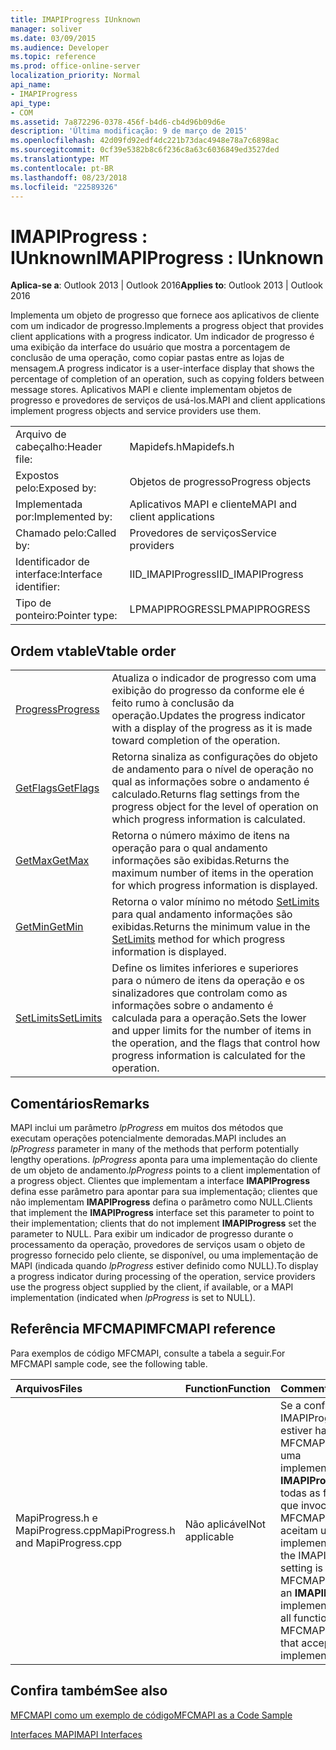 ```yaml
---
title: IMAPIProgress IUnknown
manager: soliver
ms.date: 03/09/2015
ms.audience: Developer
ms.topic: reference
ms.prod: office-online-server
localization_priority: Normal
api_name:
- IMAPIProgress
api_type:
- COM
ms.assetid: 7a872296-0378-456f-b4d6-cb4d96b09d6e
description: 'Última modificação: 9 de março de 2015'
ms.openlocfilehash: 42d09fd92edf4dc221b73dac4948e78a7c6898ac
ms.sourcegitcommit: 0cf39e5382b8c6f236c8a63c6036849ed3527ded
ms.translationtype: MT
ms.contentlocale: pt-BR
ms.lasthandoff: 08/23/2018
ms.locfileid: "22589326"
---
```

# <a name="imapiprogress--iunknown"></a><span data-ttu-id="7321f-103">IMAPIProgress : IUnknown</span><span class="sxs-lookup"><span data-stu-id="7321f-103">IMAPIProgress : IUnknown</span></span>

  
  
<span data-ttu-id="7321f-104">**Aplica-se a**: Outlook 2013 | Outlook 2016</span><span class="sxs-lookup"><span data-stu-id="7321f-104">**Applies to**: Outlook 2013 | Outlook 2016</span></span> 
  
<span data-ttu-id="7321f-105">Implementa um objeto de progresso que fornece aos aplicativos de cliente com um indicador de progresso.</span><span class="sxs-lookup"><span data-stu-id="7321f-105">Implements a progress object that provides client applications with a progress indicator.</span></span> <span data-ttu-id="7321f-106">Um indicador de progresso é uma exibição da interface do usuário que mostra a porcentagem de conclusão de uma operação, como copiar pastas entre as lojas de mensagem.</span><span class="sxs-lookup"><span data-stu-id="7321f-106">A progress indicator is a user-interface display that shows the percentage of completion of an operation, such as copying folders between message stores.</span></span> <span data-ttu-id="7321f-107">Aplicativos MAPI e cliente implementam objetos de progresso e provedores de serviços de usá-los.</span><span class="sxs-lookup"><span data-stu-id="7321f-107">MAPI and client applications implement progress objects and service providers use them.</span></span> 
  
|||
|:-----|:-----|
|<span data-ttu-id="7321f-108">Arquivo de cabeçalho:</span><span class="sxs-lookup"><span data-stu-id="7321f-108">Header file:</span></span>  <br/> |<span data-ttu-id="7321f-109">Mapidefs.h</span><span class="sxs-lookup"><span data-stu-id="7321f-109">Mapidefs.h</span></span>  <br/> |
|<span data-ttu-id="7321f-110">Expostos pelo:</span><span class="sxs-lookup"><span data-stu-id="7321f-110">Exposed by:</span></span>  <br/> |<span data-ttu-id="7321f-111">Objetos de progresso</span><span class="sxs-lookup"><span data-stu-id="7321f-111">Progress objects</span></span>  <br/> |
|<span data-ttu-id="7321f-112">Implementada por:</span><span class="sxs-lookup"><span data-stu-id="7321f-112">Implemented by:</span></span>  <br/> |<span data-ttu-id="7321f-113">Aplicativos MAPI e cliente</span><span class="sxs-lookup"><span data-stu-id="7321f-113">MAPI and client applications</span></span>  <br/> |
|<span data-ttu-id="7321f-114">Chamado pelo:</span><span class="sxs-lookup"><span data-stu-id="7321f-114">Called by:</span></span>  <br/> |<span data-ttu-id="7321f-115">Provedores de serviços</span><span class="sxs-lookup"><span data-stu-id="7321f-115">Service providers</span></span>  <br/> |
|<span data-ttu-id="7321f-116">Identificador de interface:</span><span class="sxs-lookup"><span data-stu-id="7321f-116">Interface identifier:</span></span>  <br/> |<span data-ttu-id="7321f-117">IID_IMAPIProgress</span><span class="sxs-lookup"><span data-stu-id="7321f-117">IID_IMAPIProgress</span></span>  <br/> |
|<span data-ttu-id="7321f-118">Tipo de ponteiro:</span><span class="sxs-lookup"><span data-stu-id="7321f-118">Pointer type:</span></span>  <br/> |<span data-ttu-id="7321f-119">LPMAPIPROGRESS</span><span class="sxs-lookup"><span data-stu-id="7321f-119">LPMAPIPROGRESS</span></span>  <br/> |
   
## <a name="vtable-order"></a><span data-ttu-id="7321f-120">Ordem vtable</span><span class="sxs-lookup"><span data-stu-id="7321f-120">Vtable order</span></span>

|||
|:-----|:-----|
|[<span data-ttu-id="7321f-121">Progress</span><span class="sxs-lookup"><span data-stu-id="7321f-121">Progress</span></span>](imapiprogress-progress.md) <br/> |<span data-ttu-id="7321f-122">Atualiza o indicador de progresso com uma exibição do progresso da conforme ele é feito rumo à conclusão da operação.</span><span class="sxs-lookup"><span data-stu-id="7321f-122">Updates the progress indicator with a display of the progress as it is made toward completion of the operation.</span></span>  <br/> |
|[<span data-ttu-id="7321f-123">GetFlags</span><span class="sxs-lookup"><span data-stu-id="7321f-123">GetFlags</span></span>](imapiprogress-getflags.md) <br/> |<span data-ttu-id="7321f-124">Retorna sinaliza as configurações do objeto de andamento para o nível de operação no qual as informações sobre o andamento é calculado.</span><span class="sxs-lookup"><span data-stu-id="7321f-124">Returns flag settings from the progress object for the level of operation on which progress information is calculated.</span></span>  <br/> |
|[<span data-ttu-id="7321f-125">GetMax</span><span class="sxs-lookup"><span data-stu-id="7321f-125">GetMax</span></span>](imapiprogress-getmax.md) <br/> |<span data-ttu-id="7321f-126">Retorna o número máximo de itens na operação para o qual andamento informações são exibidas.</span><span class="sxs-lookup"><span data-stu-id="7321f-126">Returns the maximum number of items in the operation for which progress information is displayed.</span></span>  <br/> |
|[<span data-ttu-id="7321f-127">GetMin</span><span class="sxs-lookup"><span data-stu-id="7321f-127">GetMin</span></span>](imapiprogress-getmin.md) <br/> |<span data-ttu-id="7321f-128">Retorna o valor mínimo no método [SetLimits](imapiprogress-setlimits.md) para qual andamento informações são exibidas.</span><span class="sxs-lookup"><span data-stu-id="7321f-128">Returns the minimum value in the [SetLimits](imapiprogress-setlimits.md) method for which progress information is displayed.</span></span>  <br/> |
|[<span data-ttu-id="7321f-129">SetLimits</span><span class="sxs-lookup"><span data-stu-id="7321f-129">SetLimits</span></span>](imapiprogress-setlimits.md) <br/> |<span data-ttu-id="7321f-130">Define os limites inferiores e superiores para o número de itens da operação e os sinalizadores que controlam como as informações sobre o andamento é calculada para a operação.</span><span class="sxs-lookup"><span data-stu-id="7321f-130">Sets the lower and upper limits for the number of items in the operation, and the flags that control how progress information is calculated for the operation.</span></span>  <br/> |
   
## <a name="remarks"></a><span data-ttu-id="7321f-131">Comentários</span><span class="sxs-lookup"><span data-stu-id="7321f-131">Remarks</span></span>

<span data-ttu-id="7321f-132">MAPI inclui um parâmetro _lpProgress_ em muitos dos métodos que executam operações potencialmente demoradas.</span><span class="sxs-lookup"><span data-stu-id="7321f-132">MAPI includes an  _lpProgress_ parameter in many of the methods that perform potentially lengthy operations.</span></span>  <span data-ttu-id="7321f-133">_lpProgress_ aponta para uma implementação do cliente de um objeto de andamento.</span><span class="sxs-lookup"><span data-stu-id="7321f-133">_lpProgress_ points to a client implementation of a progress object.</span></span> <span data-ttu-id="7321f-134">Clientes que implementam a interface **IMAPIProgress** defina esse parâmetro para apontar para sua implementação; clientes que não implementam **IMAPIProgress** defina o parâmetro como NULL.</span><span class="sxs-lookup"><span data-stu-id="7321f-134">Clients that implement the **IMAPIProgress** interface set this parameter to point to their implementation; clients that do not implement **IMAPIProgress** set the parameter to NULL.</span></span> <span data-ttu-id="7321f-135">Para exibir um indicador de progresso durante o processamento da operação, provedores de serviços usam o objeto de progresso fornecido pelo cliente, se disponível, ou uma implementação de MAPI (indicada quando _lpProgress_ estiver definido como NULL).</span><span class="sxs-lookup"><span data-stu-id="7321f-135">To display a progress indicator during processing of the operation, service providers use the progress object supplied by the client, if available, or a MAPI implementation (indicated when  _lpProgress_ is set to NULL).</span></span> 
  
## <a name="mfcmapi-reference"></a><span data-ttu-id="7321f-136">Referência MFCMAPI</span><span class="sxs-lookup"><span data-stu-id="7321f-136">MFCMAPI reference</span></span>

<span data-ttu-id="7321f-137">Para exemplos de código MFCMAPI, consulte a tabela a seguir.</span><span class="sxs-lookup"><span data-stu-id="7321f-137">For MFCMAPI sample code, see the following table.</span></span>
  
|<span data-ttu-id="7321f-138">**Arquivos**</span><span class="sxs-lookup"><span data-stu-id="7321f-138">**Files**</span></span>|<span data-ttu-id="7321f-139">**Function**</span><span class="sxs-lookup"><span data-stu-id="7321f-139">**Function**</span></span>|<span data-ttu-id="7321f-140">**Comment**</span><span class="sxs-lookup"><span data-stu-id="7321f-140">**Comment**</span></span>|
|:-----|:-----|:-----|
|<span data-ttu-id="7321f-141">MapiProgress.h e MapiProgress.cpp</span><span class="sxs-lookup"><span data-stu-id="7321f-141">MapiProgress.h and MapiProgress.cpp</span></span>  <br/> |<span data-ttu-id="7321f-142">Não aplicável</span><span class="sxs-lookup"><span data-stu-id="7321f-142">Not applicable</span></span>  <br/> |<span data-ttu-id="7321f-143">Se a configuração IMAPIProgress estiver habilitada, MFCMAPI passará uma implementação **IMAPIProgress** a todas as funções que invoca MFCMAPI que aceitam uma implementação.</span><span class="sxs-lookup"><span data-stu-id="7321f-143">If the IMAPIProgress setting is enabled, MFCMAPI will pass an **IMAPIProgress** implementation to all functions that MFCMAPI invokes that accept an implementation.</span></span>  <br/> |
   
## <a name="see-also"></a><span data-ttu-id="7321f-144">Confira também</span><span class="sxs-lookup"><span data-stu-id="7321f-144">See also</span></span>



[<span data-ttu-id="7321f-145">MFCMAPI como um exemplo de código</span><span class="sxs-lookup"><span data-stu-id="7321f-145">MFCMAPI as a Code Sample</span></span>](mfcmapi-as-a-code-sample.md)
  
[<span data-ttu-id="7321f-146">Interfaces MAPI</span><span class="sxs-lookup"><span data-stu-id="7321f-146">MAPI Interfaces</span></span>](mapi-interfaces.md)

